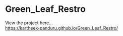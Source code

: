 # Green_Leaf_Restro
View the project here...\
https://kartheek-panduru.github.io/Green_Leaf_Restro/
